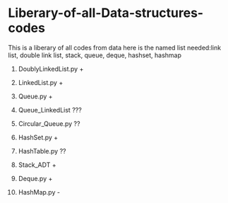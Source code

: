 # Liberary-of-all-Data-structures-codes
This is a liberary of all codes from data here is the named list
needed:link list, double link list, stack, queue, deque, hashset, hashmap

1) DoublyLinkedList.py  +

2) LinkedList.py  +

3) Queue.py +

4) Queue_LinkedList ???

5) Circular_Queue.py ??

6) HashSet.py +

7) HashTable.py ??

8) Stack_ADT +

9) Deque.py +

10) HashMap.py -
